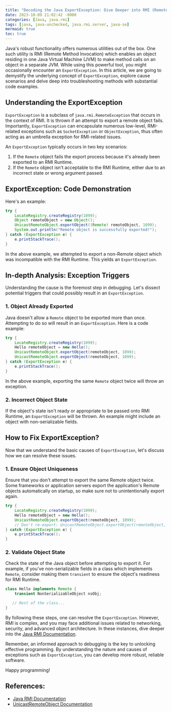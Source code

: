 ```yaml
---
title: "Decoding the Java ExportException: Dive Deeper into RMI (Remote Method Invocation)"
date: 2023-10-09 21:02:42 -0000
categories: [Java, java.rmi]
tags: [java, java-unchecked, java.rmi.server, java-se]
mermaid: true
toc: true
---
```



Java's robust functionality offers numerous utilities out of the box. One such utility is RMI (Remote Method Invocation) which enables an object residing in one Java Virtual Machine (JVM) to make method calls on an object in a separate JVM. While using this powerful tool, you might occasionally encounter an `ExportException`. In this article, we are going to demystify the underlying concept of `ExportException`, explore cause scenarios and delve deep into troubleshooting methods with substantial code examples.

## Understanding the ExportException

`ExportException` is a subclass of `java.rmi.RemoteException` that occurs in the context of RMI. It is thrown if an attempt to export a remote object fails. Importantly, `ExportException` can encapsulate numerous low-level, RMI-related exceptions such as `SocketException` or `ObjectException`, thus often acting as an umbrella exception for RMI-related issues.

An `ExportException` typically occurs in two key scenarios:

1. If the `Remote` object fails the export process because it's already been exported to an RMI Runtime.
2. If the `Remote` object isn't acceptable to the RMI Runtime, either due to an incorrect state or wrong argument passed.

## ExportException: Code Demonstration

Here's an example:

```java
try {
    LocateRegistry.createRegistry(1099);
    Object remoteObject = new Object();
    UnicastRemoteObject.exportObject((Remote) remoteObject, 1099);
    System.out.println("Remote object is successfully exported!");
} catch (ExportException e) {
    e.printStackTrace();
}
```

In the above example, we attempted to export a non-Remote object which was incompatible with the RMI Runtime. This yields an `ExportException`.

## In-depth Analysis: Exception Triggers

Understanding the cause is the foremost step in debugging. Let's dissect potential triggers that could possibly result in an `ExportException`.

### 1. Object Already Exported

Java doesn't allow a `Remote` object to be exported more than once. Attempting to do so will result in an `ExportException`. Here is a code example:

```java
try {
    LocateRegistry.createRegistry(1099);
    Hello remoteObject = new Hello();
    UnicastRemoteObject.exportObject(remoteObject, 1099);
    UnicastRemoteObject.exportObject(remoteObject, 1099);
} catch (ExportException e) {
    e.printStackTrace();
}
```

In the above example, exporting the same `Remote` object twice will throw an exception.

### 2. Incorrect Object State

If the object's state isn't ready or appropriate to be passed onto RMI Runtime, an `ExportException` will be thrown. An example might include an object with non-serializable fields.

## How to Fix ExportException?

Now that we understand the basic causes of `ExportException`, let's discuss how we can resolve these issues.

### 1. Ensure Object Uniqueness

Ensure that you don't attempt to export the same Remote object twice. Some frameworks or application servers export the application's Remote objects automatically on startup, so make sure not to unintentionally export again.

```java
try {
    LocateRegistry.createRegistry(1099);
    Hello remoteObject = new Hello();
    UnicastRemoteObject.exportObject(remoteObject, 1099);
    // Don't re-export: UnicastRemoteObject.exportObject(remoteObject, 1099);
} catch (ExportException e) {
    e.printStackTrace();
}
```

### 2. Validate Object State

Check the state of the Java object before attempting to export it. For example, if you've non-serializable fields in a class which implements `Remote`, consider making them `transient` to ensure the object's readiness for RMI Runtime.

```java
class Hello implements Remote {
    transient NonSerializableObject nsObj;

   // Rest of the class...
}
```

By following these steps, one can resolve the `ExportException`. However, RMI is complex, and you may face additional issues related to networking, security, and advanced object architecture. In these instances, dive deeper into the [Java RMI Documentation](https://docs.oracle.com/javase/7/docs/api/java/rmi/RemoteException.html).

Remember, an informed approach to debugging is the key to unlocking effective programming. By understanding the nature and causes of exceptions such as `ExportException`, you can develop more robust, reliable software. 

Happy programming!

## References:
- [Java RMI Documentation](https://docs.oracle.com/javase/7/docs/api/java/rmi/RemoteException.html)
- [UnicastRemoteObject Documentation](https://docs.oracle.com/javase/7/docs/api/java/rmi/server/UnicastRemoteObject.html)